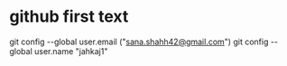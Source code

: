 # github first text
git config --global user.email ("sana.shahh42@gmail.com")
git config --global user.name "jahkaj1"
